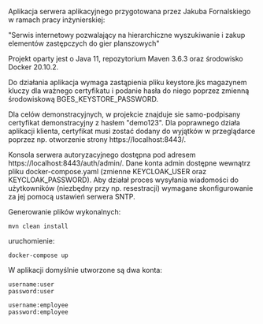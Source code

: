 Aplikacja serwera aplikacyjnego przygotowana przez Jakuba Fornalskiego w ramach pracy inżynierskiej:

"Serwis internetowy pozwalający na hierarchiczne wyszukiwanie i zakup elementów zastępczych do gier planszowych"

Projekt oparty jest o Java 11, repozytorium Maven 3.6.3 oraz środowisko Docker 20.10.2. 

Do działania aplikacja wymaga zastąpienia pliku keystore.jks magazynem kluczy dla ważnego certyfikatu i 
podanie hasła do niego poprzez zmienną środowiskową BGES_KEYSTORE_PASSWORD. 

Dla celów demonstracyjnych, w projekcie znajduje sie samo-podpisany certyfikat demonstracyjny z hasłem "demo123". 
Dla poprawnego działa aplikacji klienta, certyfikat musi zostać dodany do wyjątków w przeglądarce poprzez np. otworzenie strony https://localhost:8443/. 

Konsola serwera autoryzacyjnego dostępna pod adresem https://localhost:8443/auth/admin/. Dane konta admin dostępne wewnątrz pliku docker-compose.yaml (zmienne KEYCLOAK_USER oraz KEYCLOAK_PASSWORD).
Aby działał proces wysyłania wiadomości do użytkowników (niezbędny przy np. resestracji) wymagane skonfigurowanie za jej pomocą ustawień serwera SNTP. 

Generowanie plików wykonalnych:
```
mvn clean install
```
uruchomienie:
```
docker-compose up
```

W aplikacji domyślnie utworzone są dwa konta:
```
username:user
password:user
```
```
username:employee
password:employee
```

